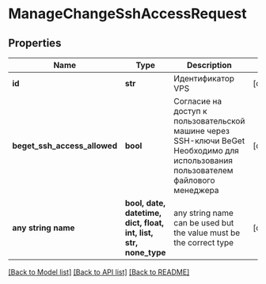 # ManageChangeSshAccessRequest


## Properties
Name | Type | Description | Notes
------------ | ------------- | ------------- | -------------
**id** | **str** | Идентификатор VPS | [optional] 
**beget_ssh_access_allowed** | **bool** | Согласие на доступ к пользовательской машине через SSH-ключи BeGet Необходимо для использования пользователем файлового менеджера | [optional] 
**any string name** | **bool, date, datetime, dict, float, int, list, str, none_type** | any string name can be used but the value must be the correct type | [optional]

[[Back to Model list]](../README.md#documentation-for-models) [[Back to API list]](../README.md#documentation-for-api-endpoints) [[Back to README]](../README.md)


